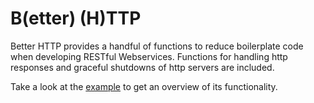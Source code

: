 # B(etter) (H)TTP
Better HTTP provides a handful of functions to reduce boilerplate code when developing RESTful Webservices.
Functions for handling http responses and graceful shutdowns of http servers are included.

Take a look at the [example](./example/main.go) to get an overview of its functionality.